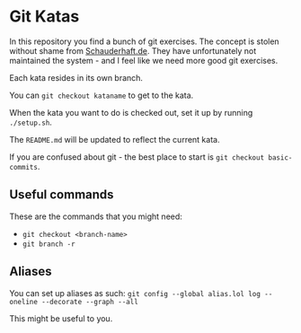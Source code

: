 # Git Katas
In this repository you find a bunch of git exercises.
The concept is stolen without shame from [Schauderhaft.de](http://blog.schauderhaft.de/gitkata/).
They have unfortunately not maintained the system - and I feel like we need more good git exercises.

Each kata resides in its own branch.

You can `git checkout kataname` to get to the kata.

When the kata you want to do is checked out, set it up by running `./setup.sh`.

The `README.md` will be updated to reflect the current kata.

If you are confused about git - the best place to start is `git checkout basic-commits`.

## Useful commands
These are the commands that you might need:
- `git checkout <branch-name>`
- `git branch -r`



## Aliases
You can set up aliases as such:
`git config --global alias.lol log --oneline --decorate --graph --all`

This might be useful to you.

